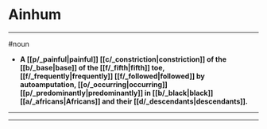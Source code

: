 # Ainhum
---
#noun
- **A [[p/_painful|painful]] [[c/_constriction|constriction]] of the [[b/_base|base]] of the [[f/_fifth|fifth]] toe, [[f/_frequently|frequently]] [[f/_followed|followed]] by autoamputation, [[o/_occurring|occurring]] [[p/_predominantly|predominantly]] in [[b/_black|black]] [[a/_africans|Africans]] and their [[d/_descendants|descendants]].**
---
---
